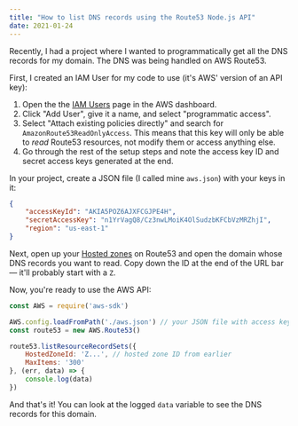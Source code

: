 ```yaml
---
title: "How to list DNS records using the Route53 Node.js API"
date: 2021-01-24
---
```

Recently, I had a project where I wanted to programmatically get all the DNS records for my domain. The DNS was being handled on AWS Route53.

First, I created an IAM User for my code to use (it's AWS' version of an API key):

1. Open the the [IAM Users](https://console.aws.amazon.com/iam/home#/users) page in the AWS dashboard.
2. Click "Add User", give it a name, and select "programmatic access".
3. Select "Attach existing policies directly" and search for `AmazonRoute53ReadOnlyAccess`. This means that this key will only be able to _read_ Route53 resources, not modify them or access anything else.
4. Go through the rest of the setup steps and note the access key ID and secret access keys generated at the end.

In your project, create a JSON file (I called mine `aws.json`) with your keys in it:

```json
{
    "accessKeyId": "AKIA5POZ6AJXFCGJPE4H",
    "secretAccessKey": "n1YrVagQ8/Cz3nwLMoiK4OlSudzbKFCbVzMRZhjI",
    "region": "us-east-1"
}
```

Next, open up your [Hosted zones](https://console.aws.amazon.com/route53/v2/hostedzones#) on Route53 and open the domain whose DNS records you want to read. Copy down the ID at the end of the URL bar — it'll probably start with a `Z`.

Now, you're ready to use the AWS API:

```javascript
const AWS = require('aws-sdk')

AWS.config.loadFromPath('./aws.json') // your JSON file with access keys
const route53 = new AWS.Route53()

route53.listResourceRecordSets({
    HostedZoneId: 'Z...', // hosted zone ID from earlier
    MaxItems: '300'
}, (err, data) => {
    console.log(data)
})
```

And that's it! You can look at the logged `data` variable to see the DNS records for this domain.
